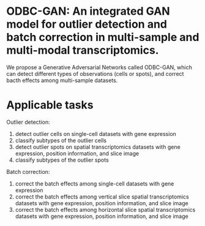 # ODBC-GAN: An integrated GAN model for outlier detection and batch correction in multi-sample and multi-modal transcriptomics.
We propose a Generative Adversarial Networks called ODBC-GAN, which can detect different types of observations (cells or spots), 
and correct bacth effects among multi-sample datasets.

# Applicable tasks
Outlier detection:
1. detect outlier cells on single-cell datasets with gene expression
2. classify subtypes of the outlier cells
3. detect outlier spots on spatial transcriptomics datasets with gene expression, position information, and slice image
4. classify subtypes of the outlier spots

Batch correction:
1. correct the batch effects among single-cell datasets with gene expression
2. correct the batch effects among vertical slice spatial transcriptomics datasets with gene expression, position information, and slice image
3. correct the batch effects among horizontal slice spatial transcriptomics datasets with gene expression, position information, and slice image


